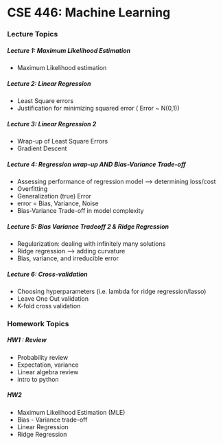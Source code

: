 # CSE 446: Machine Learning


### Lecture Topics

##### Lecture 1: Maximum Likelihood Estimation
- Maximum Likelihood estimation

##### Lecture 2: Linear Regression
- Least Square errors
- Justification for minimizing squared error ( Error ~ N(0,1))

##### Lecture 3: Linear Regression 2
- Wrap-up of Least Square Errors
- Gradient Descent


##### Lecture 4: Regression wrap-up AND Bias-Variance Trade-off
- Assessing performance of regression model --> determining loss/cost
- Overfitting
- Generalization (true) Error
- error = Bias, Variance, Noise
- Bias-Variance Trade-off in model complexity

##### Lecture 5: Bias Variance Tradeoff 2 & Ridge Regression
- Regularization: dealing with infinitely many solutions
- Ridge regression --> adding curvature 
- Bias, variance, and irreducible error


##### Lecture 6: Cross-validation
- Choosing hyperparameters (i.e. lambda for ridge regression/lasso)
- Leave One Out validation
- K-fold cross validation

### Homework Topics

##### HW1 : Review
- Probability review
- Expectation, variance
- Linear algebra review
- intro to python

##### HW2
- Maximum Likelihood Estimation (MLE)
- Bias - Variance trade-off
- Linear Regression
- Ridge Regression
